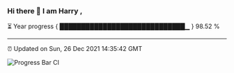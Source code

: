 ### Hi there 👋 I am Harry , 

⏳ Year progress { █████████████████████████████▁ } 98.52 %

---

⏰ Updated on Sun, 26 Dec 2021 14:35:42 GMT

![Progress Bar CI](https://github.com/duykhang68/duykhang68/workflows/Progress%20Bar%20CI/badge.svg)
